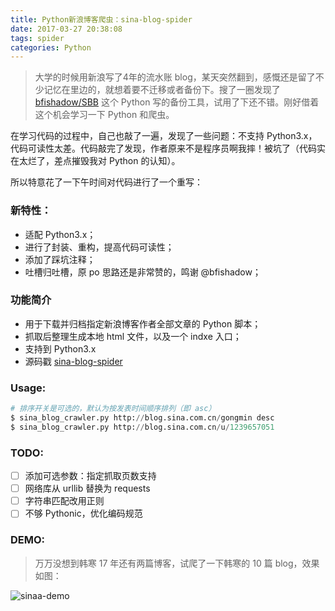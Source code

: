 ```yaml
---
title: Python新浪博客爬虫：sina-blog-spider
date: 2017-03-27 20:38:08
tags: spider
categories: Python
---
```


> 大学的时候用新浪写了4年的流水账 blog，某天突然翻到，感慨还是留了不少记忆在里边的，就想着要不迁移或者备份下。搜了一圈发现了 [bfishadow/SBB](https://github.com/bfishadow/SBB) 这个 Python 写的备份工具，试用了下还不错。刚好借着这个机会学习一下 Python 和爬虫。

在学习代码的过程中，自己也敲了一遍，发现了一些问题：不支持 Python3.x，代码可读性太差。代码敲完了发现，作者原来不是程序员啊我摔！被坑了（代码实在太烂了，差点摧毁我对 Python 的认知）。

所以特意花了一下午时间对代码进行了一个重写：

### 新特性：

- 适配 Python3.x；
- 进行了封装、重构，提高代码可读性；
- 添加了踩坑注释；
- 吐槽归吐槽，原 po 思路还是非常赞的，鸣谢 @bfishadow；

### 功能简介

- 用于下载并归档指定新浪博客作者全部文章的 Python 脚本；
- 抓取后整理生成本地 html 文件，以及一个 indxe 入口；
- 支持到 Python3.x
- 源码戳 [sina-blog-spider](https://github.com/yehot/sina-blog-spider)

### Usage:

```python
# 排序开关是可选的，默认为按发表时间顺序排列（即 asc）
$ sina_blog_crawler.py http://blog.sina.com.cn/gongmin desc
$ sina_blog_crawler.py http://blog.sina.com.cn/u/1239657051
```

### TODO:
* [ ] 添加可选参数：指定抓取页数支持
* [ ] 网络库从 urllib 替换为 requests
* [ ] 字符串匹配改用正则
* [ ] 不够 Pythonic，优化编码规范

### DEMO:

> 万万没想到韩寒 17 年还有两篇博客，试爬了一下韩寒的 10 篇 blog，效果如图：

![sinaa-demo](http://ob7o39x9f.bkt.clouddn.com/2017-03-27-Untitled1.gif)



